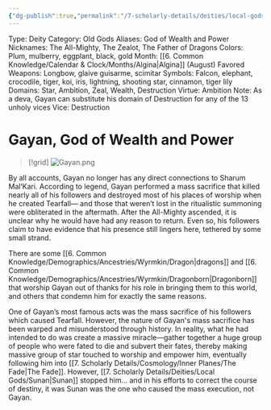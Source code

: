 ```yaml
---
{"dg-publish":true,"permalink":"/7-scholarly-details/deities/local-gods/gayan/","noteIcon":""}
---
```



Type: Deity
Category: Old Gods
Aliases: God of Wealth and Power
Nicknames: The All-Mighty, The Zealot, The Father of Dragons
Colors: Plum, mulberry, eggplant, black, gold
Month: [[6. Common Knowledge/Calendar & Clock/Months/Algina\|Algina]] (August)
Favored Weapons: Longbow, glaive guisarme, scimitar
Symbols: Falcon, elephant, crocodile, tiger, koi, iris, lightning, shooting star, cinnamon, tiger lily
Domains: Star, Ambition, Zeal, Wealth, Destruction
Virtue: Ambition 
Note: As a deva, Gayan can substitute his domain of Destruction for any of the 13 unholy vices
Vice: Destruction

# Gayan, God of Wealth and Power

>[!grid]
![Gayan.png](/img/user/x.%20Assets/Attachments/Images/NPC%20Compendium/Gayan.png)

By all accounts, Gayan no longer has any direct connections to Sharum Mal’Kari. According to legend, Gayan performed a mass sacrifice that killed nearly all of his followers and destroyed most of his places of worship when he created Tearfall— and those that weren’t lost in the ritualistic summoning were obliterated in the aftermath. After the All-Mighty ascended, it is unclear why he would have had any reason to return. Even so, his followers claim to have evidence that his presence still lingers here, tethered by some small strand.

There are some [[6. Common Knowledge/Demographics/Ancestries/Wyrmkin/Dragon\|dragons]] and [[6. Common Knowledge/Demographics/Ancestries/Wyrmkin/Dragonborn\|Dragonborn]] that worship Gayan out of thanks for his role in bringing them to this world, and others that condemn him for exactly the same reasons.

One of Gayan’s most famous acts was the mass sacrifice of his followers which caused Tearfall. However, the nature of Gayan's mass sacrifice has been warped and misunderstood through history. In reality, what he had intended to do was create a massive miracle—gather together a huge group of people who were fated to die and subvert their fates, thereby making massive group of star touched to worship and empower him, eventually following him into [[7. Scholarly Details/Cosmology/Inner Planes/The Fade\|The Fade]]. However, [[7. Scholarly Details/Deities/Local Gods/Sunan\|Sunan]] stopped him... and in his efforts to correct the course of destiny, it was Sunan was the one who caused the mass execution, not Gayan.